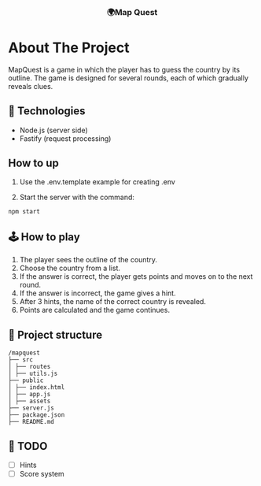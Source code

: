 <div align="center">
    <h3 align="center">🌍Map Quest</h3>
</div>

# About The Project

MapQuest is a game in which the player has to guess the country by its outline. The game is designed for several rounds, each of which gradually reveals clues.

## 🔧 Technologies

* Node.js (server side)
* Fastify (request processing)

## How to up
1. Use the .env.template example for creating .env 

2. Start the server with the command:
```
npm start
```

## 🕹 How to play
1. The player sees the outline of the country.
2. Choose the country from a list.
3. If the answer is correct, the player gets points and moves on to the next round.
4. If the answer is incorrect, the game gives a hint.
5. After 3 hints, the name of the correct country is revealed.
6. Points are calculated and the game continues.

## 📂 Project structure
```
/mapquest
├── src
│ ├── routes
│ ├── utils.js
├── public
│ ├── index.html
│ ├── app.js
│ ├── assets
├── server.js
├── package.json
├── README.md
```

## 📅 TODO
- [ ] Hints
- [ ] Score system
